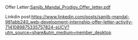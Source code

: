 Offer Letter:[Sanjib_Mandal_Prodigy_Offer_letter.pdf](https://github.com/Msan430/Prodigy/files/13998667/Sanjib_Mandal_Prodigy_Offer_letter.pdf)


Linkdin post:https://www.linkedin.com/posts/sanjib-mandal-981abb240_web-development-internship-offer-letter-activity-7141089875335757824-sUCV?utm_source=share&utm_medium=member_desktop
